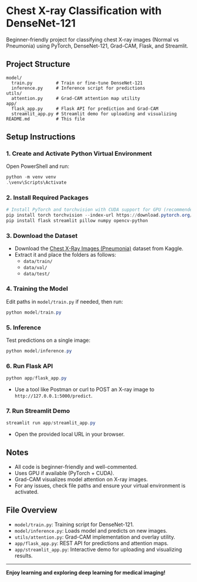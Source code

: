 # Chest X-ray Classification with DenseNet-121

Beginner-friendly project for classifying chest X-ray images (Normal vs Pneumonia) using PyTorch, DenseNet-121, Grad-CAM, Flask, and Streamlit.

## Project Structure
```
model/
  train.py         # Train or fine-tune DenseNet-121
  inference.py     # Inference script for predictions
utils/
  attention.py     # Grad-CAM attention map utility
app/
  flask_app.py     # Flask API for prediction and Grad-CAM
  streamlit_app.py # Streamlit demo for uploading and visualizing
README.md          # This file
```

## Setup Instructions

### 1. Create and Activate Python Virtual Environment
Open PowerShell and run:
```powershell
python -m venv venv
.\venv\Scripts\Activate
```

### 2. Install Required Packages
```powershell
# Install PyTorch and torchvision with CUDA support for GPU (recommended)
pip install torch torchvision --index-url https://download.pytorch.org/whl/cu118
pip install flask streamlit pillow numpy opencv-python
```

### 3. Download the Dataset
- Download the [Chest X-Ray Images (Pneumonia)](https://www.kaggle.com/datasets/paultimothymooney/chest-xray-pneumonia) dataset from Kaggle.
- Extract it and place the folders as follows:
  - `data/train/`
  - `data/val/`
  - `data/test/`

### 4. Training the Model
Edit paths in `model/train.py` if needed, then run:
```powershell
python model/train.py
```

### 5. Inference
Test predictions on a single image:
```powershell
python model/inference.py
```

### 6. Run Flask API
```powershell
python app/flask_app.py
```
- Use a tool like Postman or curl to POST an X-ray image to `http://127.0.0.1:5000/predict`.

### 7. Run Streamlit Demo
```powershell
streamlit run app/streamlit_app.py
```
- Open the provided local URL in your browser.

## Notes
- All code is beginner-friendly and well-commented.
- Uses GPU if available (PyTorch + CUDA).
- Grad-CAM visualizes model attention on X-ray images.
- For any issues, check file paths and ensure your virtual environment is activated.

## File Overview
- `model/train.py`: Training script for DenseNet-121.
- `model/inference.py`: Loads model and predicts on new images.
- `utils/attention.py`: Grad-CAM implementation and overlay utility.
- `app/flask_app.py`: REST API for predictions and attention maps.
- `app/streamlit_app.py`: Interactive demo for uploading and visualizing results.

---
**Enjoy learning and exploring deep learning for medical imaging!**
